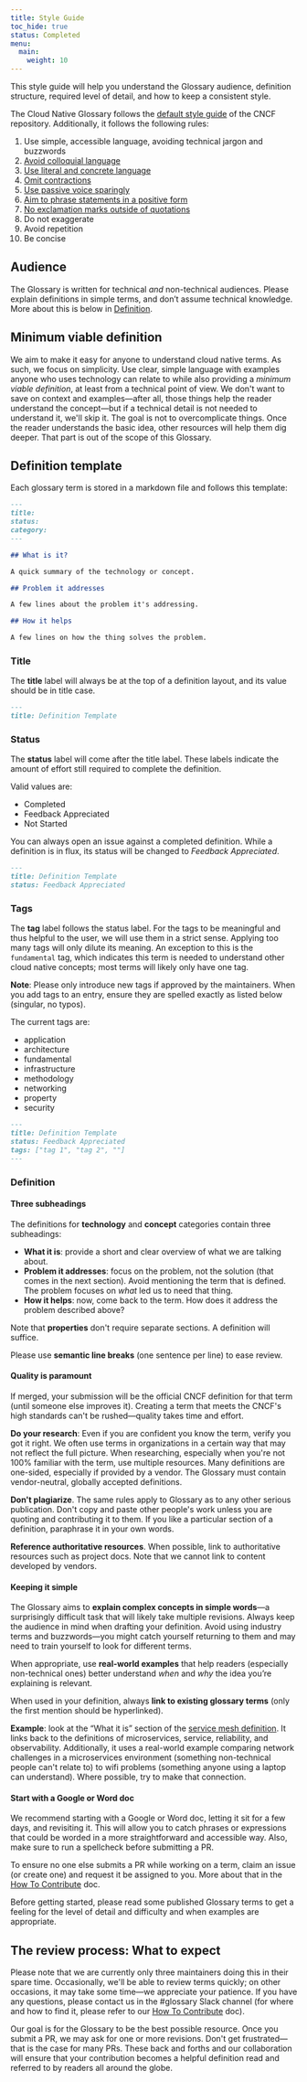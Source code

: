 ```yaml
---
title: Style Guide
toc_hide: true
status: Completed
menu:
  main:
    weight: 10
---
```


This style guide will help you understand the Glossary audience, definition structure, required level of detail, and how to keep a consistent style.

The Cloud Native Glossary follows the [default style guide](https://github.com/cncf/foundation/blob/master/style-guide.md) of the CNCF repository. 
Additionally, it follows the following rules:

1. Use simple, accessible language, avoiding technical jargon and buzzwords
2. [Avoid colloquial language](https://en.wikipedia.org/wiki/Colloquialism)
3. [Use literal and concrete language](https://guidetogrammar.org/grammar/composition/abstract.htm)
4. [Omit contractions](https://en.wikipedia.org/wiki/Contraction_(grammar))
5. [Use passive voice sparingly](https://www.ef.com/ca/english-resources/english-grammar/passive-voice/)
6. [Aim to phrase statements in a positive form](https://examples.yourdictionary.com/positive-sentence-examples.html) 
7. [No exclamation marks outside of quotations](https://www.grammarly.com/blog/exclamation-mark/)
8. Do not exaggerate
9. Avoid repetition
10. Be concise

## Audience

The Glossary is written for technical *and* non-technical audiences.
Please explain definitions in simple terms, and don’t assume technical knowledge. More about this is below in [Definition](#definition).

## Minimum viable definition 

We aim to make it easy for anyone to understand cloud native terms. 
As such, we focus on simplicity. 
Use clear, simple language with examples anyone who uses technology can relate to while also providing a *minimum viable definition*, at least from a technical point of view. 
We don't want to save on context and examples—after all, those things help the reader understand the concept—but if a technical detail is not needed to understand it, we'll skip it. 
The goal is not to overcomplicate things. Once the reader understands the basic idea, other resources will help them dig deeper. 
That part is out of the scope of this Glossary. 

## Definition template

Each glossary term is stored in a markdown file and follows this template:

```md
---
title: 
status: 
category: 
---

## What is it?

A quick summary of the technology or concept.

## Problem it addresses 

A few lines about the problem it's addressing.

## How it helps

A few lines on how the thing solves the problem.
```

### Title

The **title** label will always be at the top of a definition layout, and its value should be in title case. 

```md
---
title: Definition Template
```

### Status

The **status** label will come after the title label. These labels indicate the amount of effort still required to complete the definition.

Valid values are: 

- Completed
- Feedback Appreciated 
- Not Started

You can always open an issue against a completed definition. While a definition is in flux, its status will be changed to *Feedback Appreciated*.

```md
---
title: Definition Template
status: Feedback Appreciated
```

### Tags

The **tag** label follows the status label. 
For the tags to be meaningful and thus helpful to the user, we will use them in a strict sense. 
Applying too many tags will only dilute its meaning. 
An exception to this is the `fundamental` tag, which indicates this term is needed to understand other cloud native concepts; most terms will likely only have one tag.

**Note**: Please only introduce new tags if approved by the maintainers. When you add tags to an entry, ensure they are spelled exactly as listed below (singular, no typos).

The current tags are:

- application
- architecture
- fundamental
- infrastructure
- methodology
- networking
- property
- security

```md
---
title: Definition Template
status: Feedback Appreciated
tags: ["tag 1", "tag 2", ""]
---
```

### Definition

#### Three subheadings

The definitions for **technology** and **concept** categories contain three subheadings: 

- **What it is**: provide a short and clear overview of what we are talking about.
- **Problem it addresses**: focus on the problem, not the solution (that comes in the next section). 
  Avoid mentioning the term that is defined. The problem focuses on *what* led us to need that thing. 
- **How it helps**: now, come back to the term. How does it address the problem described above?

Note that **properties** don't require separate sections. A definition will suffice. 

Please use **semantic line breaks** (one sentence per line) to ease review. 

#### Quality is paramount

If merged, your submission will be the official CNCF definition for that term (until someone else improves it). 
Creating a term that meets the CNCF's high standards can't be rushed—quality takes time and effort.

**Do your research**: Even if you are confident you know the term, verify you got it right. 
We often use terms in organizations in a certain way that may not reflect the full picture. 
When researching, especially when you're not 100% familiar with the term, use multiple resources. 
Many definitions are one-sided, especially if provided by a vendor. 
The Glossary must contain vendor-neutral, globally accepted definitions.

**Don't plagiarize**. The same rules apply to Glossary as to any other serious publication. 
Don't copy and paste other people's work unless you are quoting and contributing it to them. 
If you like a particular section of a definition, paraphrase it in your own words.

**Reference authoritative resources**. When possible, link to authoritative resources such as project docs. 
Note that we cannot link to content developed by vendors. 

#### Keeping it simple

The Glossary aims to **explain complex concepts in simple words**—a surprisingly difficult task that will likely take multiple revisions. 
Always keep the audience in mind when drafting your definition. 
Avoid using industry terms and buzzwords—you might catch yourself returning to them and may need to train yourself to look for different terms. 

When appropriate, use **real-world examples** that help readers (especially non-technical ones) better understand *when* and *why* the idea you’re explaining is relevant. 

When used in your definition, always **link to existing glossary terms** (only the first mention should be hyperlinked).

**Example**: look at the “What it is” section of the [service mesh definition](/service-mesh/). 
It links back to the definitions of microservices, service, reliability, and observability. 
Additionally, it uses a real-world example comparing network challenges in a microservices environment (something non-technical people can't relate to) 
to wifi problems (something anyone using a laptop can understand). 
Where possible, try to make that connection. 

#### Start with a Google or Word doc

We recommend starting with a Google or Word doc, letting it sit for a few days, and revisiting it. 
This will allow you to catch phrases or expressions that could be worded in a more straightforward and accessible way. 
Also, make sure to run a spellcheck before submitting a PR.

To ensure no one else submits a PR while working on a term, claim an issue (or create one) and request it be assigned to you.
More about that in the [How To Contribute](/contribute/) doc.

Before getting started, please read some published Glossary terms 
to get a feeling for the level of detail and difficulty and when examples are appropriate.

## The review process: What to expect

Please note that we are currently only three maintainers doing this in their spare time. 
Occasionally, we'll be able to review terms quickly; on other occasions, it may take some time—we appreciate your patience. 
If you have any questions, please contact us in the #glossary Slack channel 
(for where and how to find it, please refer to our [How To Contribute](/contribute/) doc).

Our goal is for the Glossary to be the best possible resource. 
Once you submit a PR, we may ask for one or more revisions. 
Don't get frustrated—that is the case for many PRs. 
These back and forths and our collaboration will ensure that your contribution becomes a helpful definition read and referred to by readers all around the globe.
